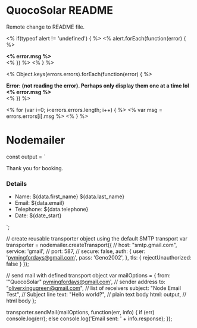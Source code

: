 # QuocoSolar README

Remote change to README file.

<% if(typeof alert != 'undefined') { %>
    <% alert.forEach(function(error) { %>
        <div class="error-prompt">
            <strong><% error.msg %></strong>
        </div>
    <% }) %>
<% } %>

<% Object.keys(errors.errors).forEach(function(error) { %>
    <div class="error-prompt">
        <strong>Error: (not reading the error). Perhaps only display them one at a time lol <% error.msg %></strong>
    </div>
<% }) %>

<% for (var i=0; i<errors.errors.length; i++) { %>
    <% var msg = errors.errors[i].msg %>
<% } %>

# Nodemailer
const output = `
<p>Thank you for booking.</p>
<h3>Details</h3>
<ul>
    <li>Name: ${data.first_name} ${data.last_name}</li>
    <li>Email: ${data.email}</li>
    <li>Telephone: ${data.telephone}</li>
    <li>Date: ${date_start}</li>
</ul>
`;

// create reusable transporter object using the default SMTP transport
var transporter = nodemailer.createTransport({
    // host: "smtp.gmail.com",
    service: 'gmail',
    // port: 587,
    // secure: false,
    auth: {
        user: 'pvmingfordays@gmail.com',
        pass: 'Geno2002',
    },
    tls: {
        rejectUnauthorized: false
    }
});

// send mail with defined transport object
var mailOptions = {
    from: '"QuocoSolar" <pvmingfordays@gmail.com>', // sender address
    to: "oliverxingugreen@gmail.com", // list of receivers
    subject: "Node Email Test", // Subject line
    text: "Hello world?", // plain text body
    html: output, // html body
};

transporter.sendMail(mailOptions, function(err, info) {
    if (err) console.log(err);
    else console.log('Email sent: ' + info.response);
});